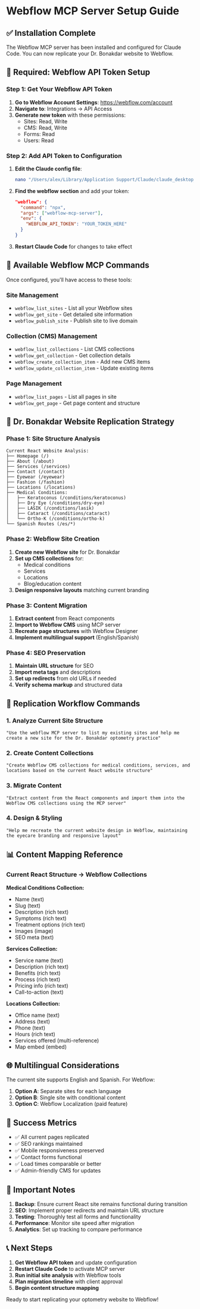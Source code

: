 # Webflow MCP Server Setup Guide

## ✅ Installation Complete

The Webflow MCP server has been installed and configured for Claude Code. You can now replicate your Dr. Bonakdar website to Webflow.

## 🔑 Required: Webflow API Token Setup

### Step 1: Get Your Webflow API Token
1. **Go to Webflow Account Settings**: https://webflow.com/account
2. **Navigate to**: Integrations → API Access
3. **Generate new token** with these permissions:
   - Sites: Read, Write
   - CMS: Read, Write
   - Forms: Read
   - Users: Read

### Step 2: Add API Token to Configuration
1. **Edit the Claude config file**:
   ```bash
   nano "/Users/alex/Library/Application Support/Claude/claude_desktop_config.json"
   ```
2. **Find the webflow section** and add your token:
   ```json
   "webflow": {
     "command": "npx",
     "args": ["webflow-mcp-server"],
     "env": {
       "WEBFLOW_API_TOKEN": "YOUR_TOKEN_HERE"
     }
   }
   ```
3. **Restart Claude Code** for changes to take effect

## 🚀 Available Webflow MCP Commands

Once configured, you'll have access to these tools:

### Site Management
- `webflow_list_sites` - List all your Webflow sites
- `webflow_get_site` - Get detailed site information
- `webflow_publish_site` - Publish site to live domain

### Collection (CMS) Management
- `webflow_list_collections` - List CMS collections
- `webflow_get_collection` - Get collection details
- `webflow_create_collection_item` - Add new CMS items
- `webflow_update_collection_item` - Update existing items

### Page Management
- `webflow_list_pages` - List all pages in site
- `webflow_get_page` - Get page content and structure

## 🏥 Dr. Bonakdar Website Replication Strategy

### Phase 1: Site Structure Analysis
```
Current React Website Analysis:
├── Homepage (/)
├── About (/about)
├── Services (/services)
├── Contact (/contact)
├── Eyewear (/eyewear)
├── Fashion (/fashion)
├── Locations (/locations)
├── Medical Conditions:
│   ├── Keratoconus (/conditions/keratoconus)
│   ├── Dry Eye (/conditions/dry-eye)
│   ├── LASIK (/conditions/lasik)
│   ├── Cataract (/conditions/cataract)
│   └── Ortho-K (/conditions/ortho-k)
└── Spanish Routes (/es/*)
```

### Phase 2: Webflow Site Creation
1. **Create new Webflow site** for Dr. Bonakdar
2. **Set up CMS collections** for:
   - Medical conditions
   - Services
   - Locations
   - Blog/education content
3. **Design responsive layouts** matching current branding

### Phase 3: Content Migration
1. **Extract content** from React components
2. **Import to Webflow CMS** using MCP server
3. **Recreate page structures** with Webflow Designer
4. **Implement multilingual support** (English/Spanish)

### Phase 4: SEO Preservation
1. **Maintain URL structure** for SEO
2. **Import meta tags** and descriptions
3. **Set up redirects** from old URLs if needed
4. **Verify schema markup** and structured data

## 🔧 Replication Workflow Commands

### 1. Analyze Current Site Structure
```
"Use the webflow MCP server to list my existing sites and help me create a new site for the Dr. Bonakdar optometry practice"
```

### 2. Create Content Collections
```
"Create Webflow CMS collections for medical conditions, services, and locations based on the current React website structure"
```

### 3. Migrate Content
```
"Extract content from the React components and import them into the Webflow CMS collections using the MCP server"
```

### 4. Design & Styling
```
"Help me recreate the current website design in Webflow, maintaining the eyecare branding and responsive layout"
```

## 📊 Content Mapping Reference

### Current React Structure → Webflow Collections

**Medical Conditions Collection:**
- Name (text)
- Slug (text)
- Description (rich text)
- Symptoms (rich text)
- Treatment options (rich text)
- Images (image)
- SEO meta (text)

**Services Collection:**
- Service name (text)
- Description (rich text)
- Benefits (rich text)
- Process (rich text)
- Pricing info (rich text)
- Call-to-action (text)

**Locations Collection:**
- Office name (text)
- Address (text)
- Phone (text)
- Hours (rich text)
- Services offered (multi-reference)
- Map embed (embed)

## 🌐 Multilingual Considerations

The current site supports English and Spanish. For Webflow:
1. **Option A**: Separate sites for each language
2. **Option B**: Single site with conditional content
3. **Option C**: Webflow Localization (paid feature)

## 🎯 Success Metrics

- ✅ All current pages replicated
- ✅ SEO rankings maintained
- ✅ Mobile responsiveness preserved
- ✅ Contact forms functional
- ✅ Load times comparable or better
- ✅ Admin-friendly CMS for updates

## 🚨 Important Notes

1. **Backup**: Ensure current React site remains functional during transition
2. **SEO**: Implement proper redirects and maintain URL structure
3. **Testing**: Thoroughly test all forms and functionality
4. **Performance**: Monitor site speed after migration
5. **Analytics**: Set up tracking to compare performance

## 📞 Next Steps

1. **Get Webflow API token** and update configuration
2. **Restart Claude Code** to activate MCP server
3. **Run initial site analysis** with Webflow tools
4. **Plan migration timeline** with client approval
5. **Begin content structure mapping**

Ready to start replicating your optometry website to Webflow!